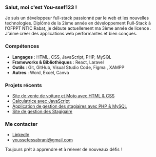 ### Salut, moi c'est You-ssef123 !

Je suis un développeur full-stack passionné par le web et les nouvelles technologies. Diplômé de la 2ème année en développement Full-Stack à l’OFPPT NTIC Rabat, je débute actuellement ma 3ème année de licence . J'aime créer des applications web performantes et bien conçues. 

###  Compétences
- **Langages** : HTML, CSS, JavaScript, PHP, MySQL
- **Frameworks & Bibliothèques** : React, Laravel
- **Outils** : Git, GitHub, Visual Studio Code, Figma , XAMPP
- **Autres** : Word, Excel, Canva

###  Projets récents
- [Site de vente de voiture et Moto avec HTML & CSS](https://github.com/You-ssef123/YSF_MARKET.git)
- [Calculatrice avec JavaScript](https://github.com/You-ssef123/Calculator.git)
- [Application de gestion des stagiaires avec PHP & MySQL](https://github.com/You-ssef123/Gestion-des-stages-et-des-stagiaires.git)
- [Site de gestion des Stagigaire](https://github.com/You-ssef123/Gestion-des-stages-et-des-stagiaires.git)

###  Me contacter
-  [LinkedIn](www.linkedin.com/in/youssef-essabrani)
-  youssefessabrani@gmail.com

 Toujours prêt à apprendre et à relever de nouveaux défis !
